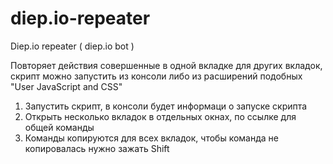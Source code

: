 # diep.io-repeater
Diep.io repeater ( diep.io bot )

Повторяет действия совершенные в одной вкладке для других вкладок, скрипт можно запустить из консоли либо из расширений подобных "User JavaScript and CSS"

1. Запустить скрипт, в консоли будет информаци о запуске скрипта
2. Открыть несколько вкладок в отдельных окнах, по ссылке для общей команды
3. Команды копируются для всех вкладок, чтобы команда не копировалась нужно зажать Shift

